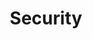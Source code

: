 ---
title: "Security"
description: "Managing access controls and certificates in osm-edge"
type: docs
weight: 14
---
